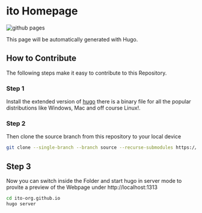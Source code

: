 # ito Homepage

![github pages](https://github.com/ito-org/ito-org.github.io/workflows/github%20pages/badge.svg)

This page will be automatically generated with Hugo.


## How to Contribute

The following steps make it easy to contribute to this Repository. 

### Step 1

Install the extended version of [hugo](https://gohugo.io/getting-started/installing/) there is a binary file for all the popular distributions like Windows, Mac and off course Linux!. 

### Step 2 

Then clone the source branch from this repository to your local device

```bash
git clone --single-branch --branch source --recurse-submodules https://github.com/ito-org/ito-org.github.io.git
```

## Step 3

Now you can switch inside the Folder and start hugo in server mode to provite a preview of the Webpage under http://localhost:1313

```bash
cd ito-org.github.io
hugo server
```
